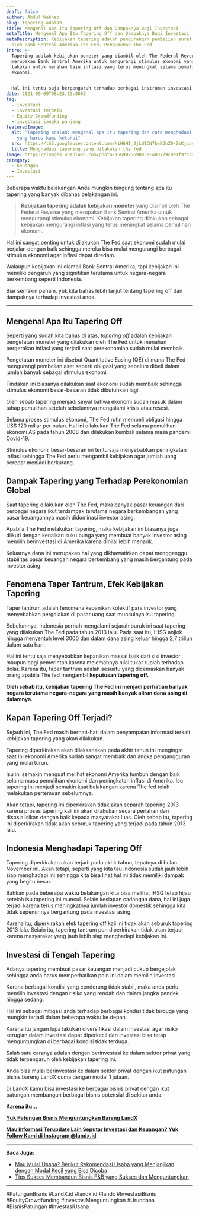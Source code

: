 ```yaml
---
draft: false
author: Abdul Wahhab
slug: tapering-adalah
title: Mengenal Apa Itu Tapering Off dan Dampaknya Bagi Investasi
metaTitle: Mengenal Apa Itu Tapering Off dan Dampaknya Bagi Investasi
metaDescription: Kebijakan tapering adalah pengurangan pembelian surat utang
  oleh Bank Sentral Amerika The Fed. Pengumuman The Fed
intro: >-
  Tapering adalah kebijakan moneter yang diambil oleh The Federal Reverse yang
  merupakan Bank Sentral Amerika untuk mengurangi stimulus ekonomi yang mereka
  lakukan untuk menahan laju inflasi yang terus meningkat selama pemulihan
  ekonomi.


  Hal ini tentu saja berpengaruh terhadap berbagai instrumen investasi sehingga kamu butuh strategi jitu untuk menghadapi hal tersebut. Karena itu, yuk kita bahas apa itu tapering dan bagaimana strategi kita apabila menghadapi tapering. 
date: 2021-09-09T08:23:19.000Z
tag:
  - investasi
  - investasi terbaik
  - Equity Crowdfunding
  - investasi jangka panjang
featuredImage:
  alt: "Tapering adalah: mengenal apa itu tapering dan cara menghadapi tapering
    yang harus kamu ketahui"
  src: https://lh5.googleusercontent.com/NiH6HI_2jLW1CN7bpE3hZ0-ZsKjcpsrRWTzUsCldQogXuegN8eibXUfUWaTEM3zdKxnK-CVhwhCzV-n1x5aI6oHZrMnRIsBvSuXVmbjqO3WpXhyW-lhRO8PdPaxiu2MKrUG6PE2w
  title: Menghadapi tapering yang dilakukan the fed
image: https://images.unsplash.com/photo-1569025690938-a00729c9e1f9?crop=entropy&cs=tinysrgb&fit=max&fm=jpg&ixid=MnwxMTc3M3wwfDF8c2VhcmNofDExfHxmaW5hbmNlfGVufDB8fHx8MTYzOTk5MjAzNQ&ixlib=rb-1.2.1&q=80&w=1080
category:
  - Keuangan
  - Investasi
---
```

Beberapa waktu belakangan Anda mungkin bingung tentang apa itu tapering yang banyak dibahas belakangan ini.

> **Kebijakan tapering adalah kebijakan moneter** yang diambil oleh The Federal Reverse yang merupakan Bank Sentral Amerika untuk mengurangi stimulus ekonomi. Kebijakan tapering dilakukan sebagai kebijakan mengurangi inflasi yang terus meningkat selama pemulihan ekonomi.

Hal ini sangat penting untuk dilakukan The Fed saat ekonomi sudah mulai berjalan dengan baik sehingga mereka bisa mulai mengurangi berbagai stimulus ekonomi agar inflasi dapat diredam.

Walaupun kebijakan ini diambil Bank Sentral Amerika, tapi kebijakan ini memiliki pengaruh yang signifikan terutama untuk negara-negara berkembang seperti Indonesia.

Biar semakin paham, yuk kita bahas lebih lanjut tentang tapering off dan dampaknya terhadap investasi anda.

- - -

## Mengenal Apa Itu Tapering Off

Seperti yang sudah kita bahas di atas, *tapering off* adalah kebijakan pengetatan moneter yang dilakukan oleh The Fed untuk menahan pergerakan inflasi yang terjadi saat perekonomian sudah mulai membaik.

Pengetatan moneter ini disebut Quantitative Easing (QE) di mana The Fed mengurangi pembelian aset seperti obligasi yang sebelum dibeli dalam jumlah banyak sebagai stimulus ekonomi.

Tindakan ini biasanya dilakukan saat ekonomi sudah membaik sehingga stimulus ekonomi besar-besaran tidak dibutuhkan lagi.

Oleh sebab tapering menjadi sinyal bahwa ekonomi sudah masuk dalam tahap pemulihan setelah sebelumnya mengalami krisis atau resesi.

Selama proses stimulus ekonomi, The Fed rutin membeli obligasi hingga US$ 120 miliar per bulan. Hal ini dilakukan The Fed selama pemulihan ekonomi AS pada tahun 2008 dan dilakukan kembali selama masa pandemi Covid-19.

Stimulus ekonomi besar-besaran ini tentu saja menyebabkan peningkatan inflasi sehingga The Fed perlu mengambil kebijakan agar jumlah uang beredar menjadi berkurang.

## Dampak Tapering yang Terhadap Perekonomian Global

Saat tapering dilakukan oleh The Fed, maka banyak pasar keuangan dari berbagai negara ikut terdampak terutama negara berkembangan yang pasar keuangannya masih didominasi investor asing.

Apabila The Fed melakukan tapering, maka kebijakan ini biasanya juga diikuti dengan kenaikan suku bunga yang membuat banyak investor asing memilih berinvestasi di Amerika karena dinilai lebih menarik.

Keluarnya dana ini merupakan hal yang dikhawatirkan dapat mengganggu stabilitas pasar keuangan negara berkembang yang masih bergantung pada investor asing.

## Fenomena Taper Tantrum, Efek Kebijakan Tapering

Taper tantrum adalah fenomena kepanikan kolektif para investor yang menyebabkan pergolakan di pasar uang saat munculnya isu tapering.

Sebelumnya, Indonesia pernah mengalami sejarah buruk ini saat tapering yang dilakukan The Fed pada tahun 2013 lalu. Pada saat itu, IHSG anjlok hingga menyentuh level 3000 dan dalam dana asing keluar hingga 2,7 triliun dalam satu hari.

Hal ini tentu saja menyebabkan kepanikan massal baik dari sisi investor maupun bagi pemerintah karena melemahnya nilai tukar rupiah terhadap dolar. Karena itu, taper tantrum adalah sesuatu yang dicemaskan banyak orang apabila The fed mengambil **keputusan tapering off.** 

**Oleh sebab itu, kebijakan tapering The Fed ini menjadi perhatian banyak negara terutama negara-negara yang masih banyak aliran dana asing di dalamnya.**

## Kapan Tapering Off Terjadi?

Sejauh ini, The Fed masih berhati-hati dalam penyampaian informasi terkait kebijakan tapering yang akan dilakukan.

Tapering diperkirakan akan dilaksanakan pada akhir tahun ini mengingat saat ini ekonomi Amerika sudah sangat membaik dan angka pengangguran yang mulai turun.

Isu ini semakin menguat melihat ekonomi Amerika tumbuh dengan baik selama masa pemulihan ekonomi dan peningkatan inflasi di Amerika. Isu tapering ini menjadi semakin kuat belakangan karena The fed telah melakukan pertemuan sebelumnya. 

Akan tetapi, tapering ini diperkirakan tidak akan separah tapering 2013 karena proses tapering kali ini akan dilakukan secara perlahan dan disosialisikan dengan baik kepada masyarakat luas. Oleh sebab itu, tapering ini diperkirakan tidak akan seburuk tapering yang terjadi pada tahun 2013 lalu. 

## Indonesia Menghadapi Tapering Off

Tapering diperkirakan akan terjadi pada akhir tahun, tepatnya di bulan November ini. Akan tetapi, seperti yang kita tau Indonesia sudah jauh lebih siap menghadapi ini sehingga kita bisa lihat hal ini tidak memiliki dampak yang begitu besar.

Bahkan pada beberapa waktu belakangan kita bisa melihat IHSG tetap hijau setelah isu tapering ini muncul. Selain kesiapan cadangan dana, hal ini juga terjadi karena terus meningkatnya jumlah investor domestik sehingga kita tidak sepenuhnya bergantung pada investasi asing.

Karena itu, diperkirakan efek tapering off kali ini tidak akan seburuk tapering 2013 lalu. Selain itu, tapering tantrum pun diperkirakan tidak akan terjadi karena masyarakat yang jauh lebih siap menghadapi kebijakan ini. 

## Investasi di Tengah Tapering

Adanya tapering membuat pasar keuangan menjadi cukup bergejolak sehingga anda harus memperhatikan poin ini dalam memilih investasi.

Karena berbagai kondisi yang cenderung tidak stabil, maka anda perlu memilih investasi dengan risiko yang rendah dan dalam jangka pendek hingga sedang.

Hal ini sebagai mitigasi anda terhadap berbagai kondisi tidak terduga yang mungkin terjadi dalam beberapa waktu ke depan.

Karena itu jangan lupa lakukan diversifikasi dalam investasi agar risiko kerugian dalam investasi dapat diperkecil dan investasi bisa tetap menguntungkan di berbagai kondisi tidak terduga.

Salah satu caranya adalah dengan berinvestasi ke dalam sektor privat yang tidak terpengaruh oleh kebijakan tapering ini.

Anda bisa mulai berinvestasi ke dalam sektor privat dengan ikut patungan bisnis bareng LandX cuma dengan modal 1 jutaan.

Di [LandX](https://landx.id/) kamu bisa investasi ke berbagai bisnis privat dengan ikut patungan membangun berbagai bisnis potensial di sekitar anda.

**Karena itu…**

**[Yuk Patungan Bisnis Menguntungkan Bareng LandX](https://landx.id/project/?utm_source=Blog&utm_medium=organic+keyword&utm_campaign=blog&utm_id=Blog)**

**[Mau Informasi Terupdate Lain Seputar Investasi dan Keuangan? Yuk Follow Kami di Instagram @landx.id](https://www.instagram.com/landx.id/?utm_medium=copy_link)**

- - -

**Baca Juga:**

* [Mau Mulai Usaha? Berikut Rekomendasi Usaha yang Menjanjikan dengan Modal Kecil yang Bisa Dicoba](https://landx.id/blog/usaha-yang-menjanjikan-dengan-modal-kecil/)
* [Tips Sukses Membangun Bisnis F&B yang Sukses dan Menguntungkan](https://landx.id/blog/memulai-bisnis-f-b/)

- - -

\#PatunganBisnis 	#LandX.id	#landx.id	#landx  #InvestasiBisnis	#EquityCrowdfunding	#InvestasiMenguntungkan	#Urundana	#BisnisPatungan	#InvestasiUsaha